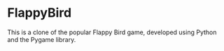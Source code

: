 # FlappyBird
This is a clone of the popular Flappy Bird game, developed using Python and the Pygame library.
